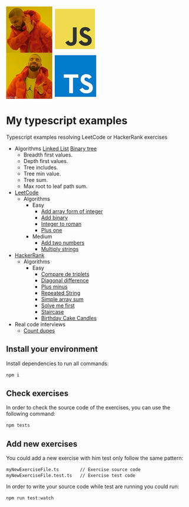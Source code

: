 ![meme](./assets/meme.jpg)

# My typescript examples

Typescript examples resolving LeetCode or HackerRank exercises
- Algorithms
  [Linked List](https://github.com/trekhleb/javascript-algorithms/tree/master/src/data-structures/linked-list)
  [Binary tree](https://github.com/trekhleb/javascript-algorithms/tree/master/src/data-structures/tree)
    - Breadth first values.
    - Depth first values.
    - Tree includes.
    - Tree min value.
    - Tree sum.
    - Max root to leaf path sum.
- [LeetCode](https://leetcode.com)
  - Algorithms
    - Easy
      - [Add array form of integer](./src/leetCode/algorithms/easy/addToArrayFormOfIntegers.md)
      - [Add binary](./src/leetCode/algorithms/easy/addBinary.md)
      - [Integer to roman](https://leetcode.com/problems/integer-to-roman/)
      - [Plus one](./src/leetCode/algorithms/easy/plusOne.md)
    - Medium
      - [Add two numbers](./src/leetCode/algorithms/medium/addTwoNumbers.md)
      - [Multiply strings](https://leetcode.com/problems/multiply-strings/)
- [HackerRank](https://www.hackerrank.com)
  - Algorithms
    - Easy
      - [Compare de triplets](./src/hackerRank/algorithms/easy/compareTheTriplets.md)
      - [Diagonal difference](./src/hackerRank/algorithms/easy/diagonalDifference.md)
      - [Plus minus](./src/hackerRank/algorithms/easy/plusMinus.md)
      - [Repeated String](./src/hackerRank/algorithms/easy/repeatedString.md)
      - [Simple array sum](./src/hackerRank/algorithms/easy/simpleArraySum.md)
      - [Solve me first](./src/hackerRank/algorithms/easy/solveMeFirst.md)
      - [Staircase](./src/hackerRank/algorithms/easy/staircase.md)
      - [Birthday Cake Candles](./src/hackerRank/algorithms/easy/birthdayCakeCandles.md)
- Real code interviews
  - [Count dupes](./src/realCodeInterviews/countDupes.md)

## Install your environment

Install dependencies to run all commands:

```bash
npm i
```

## Check exercises

In order to check the source code of the exercises, you can use the following command:

```bash
npm tests
```

## Add new exercises

You could add a new exercise with him test only follow the same pattern:

```
myNewExerciseFile.ts        // Exercise source code
myNewExerciseFile.test.ts   // Exercise test code
```

In order to write your source code while test are running you could run:

```bash
npm run test:watch
```
